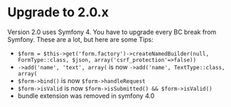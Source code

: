 # Upgrade to 2.0.x

Version 2.0 uses Symfony 4. You have to upgrade every BC break from Symfony. These are a lot, but here are some Tips:

- `$form = $this->get('form.factory')->createNamedBuilder(null, FormType::class, $json, array('csrf_protection'=>false))`
- `->add('name', 'text', array(` is now `->add('name', TextType::class, array(`
- `$form->bind()` is now `$form->handleRequest`
- `$form->isValid` is now `$form->isSubmitted() && $form->isValid()`
- bundle extension was removed in symfony 4.0